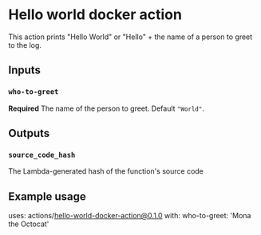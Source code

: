 # Hello world docker action

This action prints "Hello World" or "Hello" + the name of a person to greet to the log.

## Inputs

### `who-to-greet`

**Required** The name of the person to greet. Default `"World"`.

## Outputs

### `source_code_hash`

The Lambda-generated hash of the function's source code

## Example usage

uses: actions/hello-world-docker-action@0.1.0
with:
  who-to-greet: 'Mona the Octocat'
